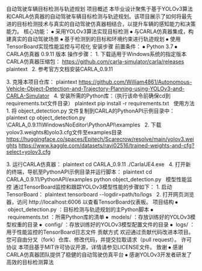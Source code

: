 自动驾驶车辆目标检测与轨迹规划
项目概述
本毕业设计聚焦于基于YOLOv3算法和CARLA仿真器的自动驾驶车辆目标检测与轨迹规划。该项目展示了如何将最先进的目标检测技术与真实的自动驾驶仿真器相结合，以提升车辆的感知能力和决策能力。
核心功能：
⦁	采用YOLOv3算法实现目标检测
⦁	与CARLA仿真器集成，构建真实的自动驾驶场景
⦁	基于检测到的目标和环境约束进行轨迹规划
⦁	使用TensorBoard实现性能监控与可视化
安装步骤
前置条件：
⦁	Python 3.7
⦁	CARLA仿真器 0.9.11 版本
操作步骤：
1. 下载适用于Windows系统的指定版本CARLA仿真器压缩包：
https://github.com/carla-simulator/carla/releases
plaintext
 
2. 参考官方文档安装CARLA\_0.9.11

3. 克隆本项目仓库：
plaintext
https://github.com/William4861/Autonomous-Vehicle-Object-Detection-and-Trajectory-Planning-using-YOLOv3-and-CARLA-Simulator
 
4. 安装所需的Python库：（执行该命令前确保cd到requirements.txt文件目录）
plaintext
pip install -r requirements.txt
 
使用方法
1. 将 object\_detection.py 文件复制到CARLA的PythonAPI示例目录中：
plaintext
cp object\_detection.py \\CARLA\_0.9.11\\WindowsNoEditor\\PythonAPI\\examples
 
2. 下载yolov3.weights和yolo3.cfg文件至examples目录
https://huggingface.co/spaces/Epitech/Scarecrow/resolve/main/yolov3.weights
https://www.kaggle.com/datasets/ravi02516/trained-weights-and-cfg?select=yolov3.cfg

3. 运行CARLA仿真器：
plaintext
cd CARLA\_0.9.11
./CarlaUE4.exe
 
4. 打开新的终端，导航至PythonAPI示例目录并运行脚本：
plaintext
cd CARLA\_0.9.11/PythonAPI/examples
python object\_detection.py
 
模型性能监控
通过TensorBoard监控和跟踪YOLOv3模型性能的步骤如下：
1. 启动TensorBoard：
plaintext
tensorboard --logdir=path/to/logs
 
2. 打开网页浏览器，访问 http://localhost:6006 以查看TensorBoard仪表板。
项目结构
⦁	 object\_detection.py ：目标检测与轨迹规划的主Python脚本
⦁	 requirements.txt ：所需Python库的清单
⦁	 models/ ：存放训练好的YOLOv3模型权重的目录
⦁	 config/ ：存放训练好的YOLOv3模型配置文件的目录
⦁	 logs/ ：用于性能监控的TensorBoard日志文件
贡献方式
欢迎通过贡献代码改进本项目。您可自由分叉（fork）仓库、修改代码，并提交拉取请求（pull request）。
许可协议
本项目基于MIT许可协议开源，详情请参见LICENSE文件。
致谢
⦁	感谢CARLA仿真器团队提供了稳健的自动驾驶仿真平台
⦁	感谢YOLOv3开发者研发了高效的目标检测算法 

